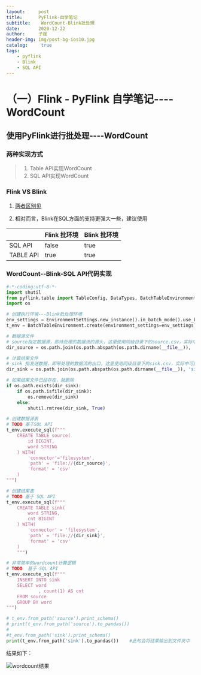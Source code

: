```yaml
---
layout:     post
title:      PyFlink-自学笔记
subtitle:    WordCount-Blink批处理
date:       2020-12-22
author:     子崖
header-img: img/post-bg-ios10.jpg
catalog: 	 true
tags:
    - pyflink
    - Blink
    - SQL API
---
```


# （一）Flink - PyFlink 自学笔记----WordCount

## 使用PyFlink进行批处理----WordCount

### 两种实现方式

> 1. Table API实现WordCount
> 2. SQL API实现WordCount

### Flink VS Blink

1. [两者区别见](https://ci.apache.org/projects/flink/flink-docs-master/dev/table/common.html#main-differences-between-the-two-planners)

2. 相对而言，Blink在SQL方面的支持更强大一些，建议使用

   

|           | Flink 批环境 | Blink 批环境 |
| --------- | ------------ | ------------ |
| SQL API   | false        | true         |
| TABLE API | true         | true         |

### WordCount--Blink-SQL API代码实现

```python
#-*-coding:utf-8-*-
import shutil
from pyflink.table import TableConfig, DataTypes, BatchTableEnvironment, EnvironmentSettings
import os

# 创建执行环境---Blink批处理环境  
env_settings = EnvironmentSettings.new_instance().in_batch_mode().use_blink_planner().build()  
t_env = BatchTableEnvironment.create(environment_settings=env_settings)   

# 数据源文件  
# source指定数据源，即待处理的数据流的源头，这里使用同级目录下的source.csv，实际中可能来自于mysql、kafka、Hive  
dir_source = os.path.join(os.path.abspath(os.path.dirname(__file__)), 'source.csv')  

# 计算结果文件  
# sink 指发送数据，即带处理的数据流的出口，这里使用同级目录下的sink.csv，实际中可能会把处理好的数据存储到mysql、kafka、Hive等  
dir_sink = os.path.join(os.path.abspath(os.path.dirname(__file__)), 'sink.csv')  

# 如果结果文件已经存在，就删除  
if os.path.exists(dir_sink):
    if os.path.isfile(dir_sink):
        os.remove(dir_sink)
    else:
        shutil.rmtree(dir_sink, True)

# 创建数据源表  
# TODO 基于SQL API  
t_env.execute_sql(f"""  
    CREATE TABLE source(  
        id BIGINT,  
        word STRING  
    ) WITH(  
        'connector'='filesystem',  
        'path' = 'file://{dir_source}',  
        'format' = 'csv'  
    )  
""")  

# 创建结果表  
# TODO 基于 SQL API  
t_env.execute_sql(f"""  
    CREATE TABLE sink(  
        word STRING,  
        cnt BIGINT  
    ) WITH(  
        'connector' = 'filesystem',  
        'path' = 'file://{dir_sink}',  
        'format' = 'csv'  
    )  
    """)  

# 非常简单的wordcount计算逻辑  
# TODO  基于 SQL API  
t_env.execute_sql(f"""  
    INSERT INTO sink  
    SELECT word  
            , count(1) AS cnt  
    FROM source  
    GROUP BY word  
""")  

# t_env.from_path('source').print_schema()  
# print(t_env.from_path('source').to_pandas())  
#
#t_env.from_path('sink').print_schema()  
print(t_env.from_path('sink').to_pandas())    #此句会将结果输出到文件夹中  

```  

结果如下：  

![wordcount结果]("../img/pyFlink-wordcount-result.png")  



